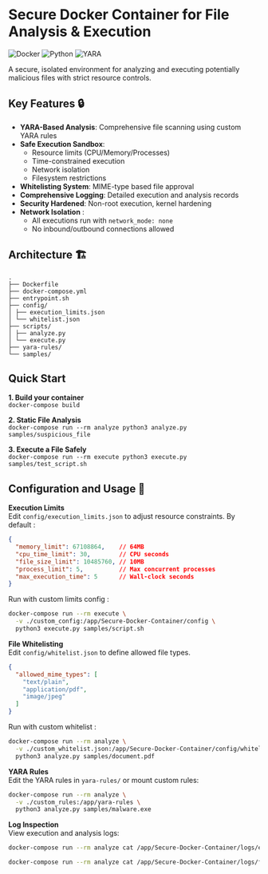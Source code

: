 # Secure Docker Container for File Analysis & Execution  

![Docker](https://img.shields.io/badge/Docker-2CA5E0?style=for-the-badge&logo=docker&logoColor=white)
![Python](https://img.shields.io/badge/Python-3776AB?style=for-the-badge&logo=python&logoColor=white)
![YARA](https://img.shields.io/badge/YARA-220000?style=for-the-badge)

A secure, isolated environment for analyzing and executing potentially malicious files with strict resource controls.

## Key Features 🔒
- **YARA-Based Analysis**: Comprehensive file scanning using custom YARA rules
- **Safe Execution Sandbox**: 
  - Resource limits (CPU/Memory/Processes)
  - Time-constrained execution
  - Network isolation
  - Filesystem restrictions
- **Whitelisting System**: MIME-type based file approval
- **Comprehensive Logging**: Detailed execution and analysis records
- **Security Hardened**: Non-root execution, kernel hardening
- **Network Isolation** :     
  - All executions run with `network_mode: none`    
  - No inbound/outbound connections allowed

## Architecture 🏗 
```
.
├── Dockerfile
├── docker-compose.yml
├── entrypoint.sh
├── config/
│ ├── execution_limits.json
│ └── whitelist.json
├── scripts/
│ ├── analyze.py
│ └── execute.py
├── yara-rules/
└── samples/
```

## Quick Start 

**1. Build your container**     
`docker-compose build`     

**2. Static  File Analysis**     
`docker-compose run --rm analyze python3 analyze.py samples/suspicious_file`     

**3. Execute a File Safely**      
`docker-compose run --rm execute python3 execute.py samples/test_script.sh`

## Configuration and Usage 🔧 
**Execution Limits**      
Edit `config/execution_limits.json` to adjust resource constraints.
By default :
```json
{
  "memory_limit": 67108864,    // 64MB
  "cpu_time_limit": 30,        // CPU seconds
  "file_size_limit": 10485760, // 10MB
  "process_limit": 5,          // Max concurrent processes
  "max_execution_time": 5      // Wall-clock seconds
}
```

Run with custom limits config : 
```bash
docker-compose run --rm execute \
  -v ./custom_config:/app/Secure-Docker-Container/config \
  python3 execute.py samples/script.sh
```

**File Whitelisting**     
Edit `config/whitelist.json` to define allowed file types.
```json
{
  "allowed_mime_types": [
    "text/plain",
    "application/pdf",
    "image/jpeg"
  ]
}
```
Run with custom whitelist : 
```bash
docker-compose run --rm analyze \
  -v ./custom_whitelist.json:/app/Secure-Docker-Container/config/whitelist.json \
  python3 analyze.py samples/document.pdf
```
**YARA Rules**      
Edit the YARA rules in `yara-rules/` or mount custom rules:
```bash
docker-compose run --rm analyze \
  -v ./custom_rules:/app/yara-rules \
  python3 analyze.py samples/malware.exe
```
**Log Inspection**      
View execution and analysis logs:    
```bash
docker-compose run --rm analyze cat /app/Secure-Docker-Container/logs/execution.log
```

```bash
docker-compose run --rm analyze cat /app/Secure-Docker-Container/logs/file_analysis.log
```
 
